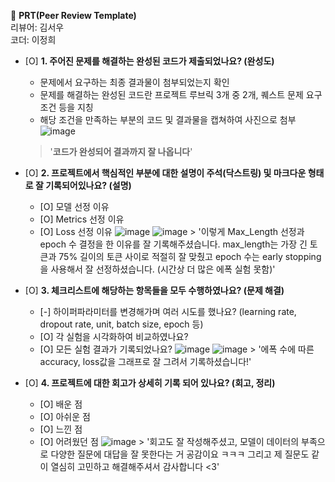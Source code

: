 🔑 **PRT(Peer Review Template)**  
리뷰어: 김서우  
코더: 이정희

- [O]  **1. 주어진 문제를 해결하는 완성된 코드가 제출되었나요? (완성도)**
    - 문제에서 요구하는 최종 결과물이 첨부되었는지 확인
    - 문제를 해결하는 완성된 코드란 프로젝트 루브릭 3개 중 2개, 퀘스트 문제 요구조건 등을 지칭
    - 해당 조건을 만족하는 부분의 코드 및 결과물을 캡쳐하여 사진으로 첨부
      ![image](https://github.com/wjdgml0526/aiffel_projects/assets/35359870/07283a22-4f11-46fb-ab25-cd00bb4f7c9c)
    > '**코드가 완성되어 결과까지 잘 나옵니다**'

- [O]  **2. 프로젝트에서 핵심적인 부분에 대한 설명이 주석(닥스트링) 및 마크다운 형태로 잘 기록되어있나요? (설명)**
    - [O]  모델 선정 이유
    - [O]  Metrics 선정 이유
    - [O]  Loss 선정 이유
          ![image](https://github.com/wjdgml0526/aiffel_projects/assets/35359870/939ef840-9891-4984-93db-3efdc689b9f3)
          ![image](https://github.com/wjdgml0526/aiffel_projects/assets/35359870/c7eb2df3-6da5-4108-8762-646d0d10d47e)
            > '이렇게 Max_Length 선정과 epoch 수 결정을 한 이유를 잘 기록해주셨습니다. max_length는 가장 긴 토큰과 75% 길이의 토큰 사이로 적절히 잘 맞췄고 epoch 수는 early stopping을 사용해서 잘 선정하셨습니다. (시간상 더 많은 에폭 실험 못함)'
    

- [O]  **3. 체크리스트에 해당하는 항목들을 모두 수행하였나요? (문제 해결)**
    - [-]  하이퍼파라미터를 변경해가며 여러 시도를 했나요? (learning rate, dropout rate, unit, batch size, epoch 등)
    - [O]  각 실험을 시각화하여 비교하였나요?
    - [O]  모든 실험 결과가 기록되었나요?
          ![image](https://github.com/wjdgml0526/aiffel_projects/assets/35359870/e9e1f047-1460-486a-835a-cad914e36f2d)
          ![image](https://github.com/wjdgml0526/aiffel_projects/assets/35359870/c76fdea5-b91e-4355-8c91-5ac2bbac9b3e)
            > '에폭 수에 따른 accuracy, loss값을 그래프로 잘 그려서 기록하셨습니다!' 


- [O]  **4. 프로젝트에 대한 회고가 상세히 기록 되어 있나요? (회고, 정리)**
    - [O]  배운 점
    - [O]  아쉬운 점
    - [O]  느낀 점
    - [O]  어려웠던 점
          ![image](https://github.com/wjdgml0526/aiffel_projects/assets/35359870/e185d72f-012c-48b1-9361-8275302c7cd2)
          > '회고도 잘 작성해주셨고, 모델이 데이터의 부족으로 다양한 질문에 대답을 잘 못한다는 거 공감이요 ㅋㅋㅋ 그리고 제 질문도 같이 열심히 고민하고 해결해주셔서 감사합니다 <3'
      
